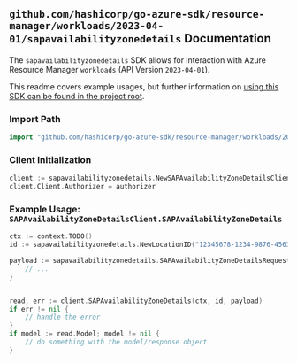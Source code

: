
## `github.com/hashicorp/go-azure-sdk/resource-manager/workloads/2023-04-01/sapavailabilityzonedetails` Documentation

The `sapavailabilityzonedetails` SDK allows for interaction with Azure Resource Manager `workloads` (API Version `2023-04-01`).

This readme covers example usages, but further information on [using this SDK can be found in the project root](https://github.com/hashicorp/go-azure-sdk/tree/main/docs).

### Import Path

```go
import "github.com/hashicorp/go-azure-sdk/resource-manager/workloads/2023-04-01/sapavailabilityzonedetails"
```


### Client Initialization

```go
client := sapavailabilityzonedetails.NewSAPAvailabilityZoneDetailsClientWithBaseURI("https://management.azure.com")
client.Client.Authorizer = authorizer
```


### Example Usage: `SAPAvailabilityZoneDetailsClient.SAPAvailabilityZoneDetails`

```go
ctx := context.TODO()
id := sapavailabilityzonedetails.NewLocationID("12345678-1234-9876-4563-123456789012", "location")

payload := sapavailabilityzonedetails.SAPAvailabilityZoneDetailsRequest{
	// ...
}


read, err := client.SAPAvailabilityZoneDetails(ctx, id, payload)
if err != nil {
	// handle the error
}
if model := read.Model; model != nil {
	// do something with the model/response object
}
```
